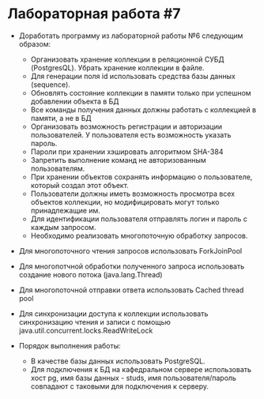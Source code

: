 # Лабораторная работа #7

* Доработать программу из лабораторной работы №6 следующим образом:

  - Организовать хранение коллекции в реляционной СУБД (PostgresQL). Убрать хранение коллекции в файле.
  - Для генерации поля id использовать средства базы данных (sequence).
  - Обновлять состояние коллекции в памяти только при успешном добавлении объекта в БД
  - Все команды получения данных должны работать с коллекцией в памяти, а не в БД
  - Организовать возможность регистрации и авторизации пользователей. У пользователя есть возможность указать пароль.
  - Пароли при хранении хэшировать алгоритмом SHA-384
  - Запретить выполнение команд не авторизованным пользователям.
  - При хранении объектов сохранять информацию о пользователе, который создал этот объект.
  - Пользователи должны иметь возможность просмотра всех объектов коллекции, но модифицировать могут только принадлежащие им.
  - Для идентификации пользователя отправлять логин и пароль с каждым запросом.
  - Необходимо реализовать многопоточную обработку запросов.

* Для многопоточного чтения запросов использовать ForkJoinPool
* Для многопотчной обработки полученного запроса использовать создание нового потока (java.lang.Thread)
* Для многопоточной отправки ответа использовать Cached thread pool
* Для синхронизации доступа к коллекции использовать синхронизацию чтения и записи с помощью java.util.concurrent.locks.ReadWriteLock

* Порядок выполнения работы:

  - В качестве базы данных использовать PostgreSQL.
  - Для подключения к БД на кафедральном сервере использовать хост pg, имя базы данных - studs, имя пользователя/пароль совпадают с таковыми для подключения к серверу.
